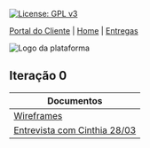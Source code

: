 [![License: GPL v3](https://img.shields.io/badge/License-GPLv3-blue.svg)](https://www.gnu.org/licenses/gpl-3.0)



[Portal do Cliente](https://github.com/aplneto/medmapper/wiki) | [Home](https://github.com/aplneto/medmapper) | 
[Entregas](https://github.com/aplneto/medmapper/docs/entregas)


![Logo da plataforma](
https://raw.githubusercontent.com/aplneto/projeto_ES/master/.idv/logotmp200x200.png
"Logo do Projeto")

## Iteração 0

|    Documentos | 
|----------|
| [Wireframes](/mockups/wireframe) | 
| [Entrevista com Cinthia 28/03](/EntrevistaCinthiaVasconcelos.pdf)| 
